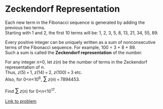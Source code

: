 # Zeckendorf Representation

<p>Each new term in the Fibonacci sequence is generated by adding the previous two terms.<br />
Starting with 1 and 2, the first 10 terms will be: 1, 2, 3, 5, 8, 13, 21, 34, 55, 89.</p>

<p>Every positive integer can be uniquely written as a sum of nonconsecutive terms of the Fibonacci sequence. For example, 100 = 3 + 8 + 89.<br />
Such a sum is called the <b>Zeckendorf representation</b> of the number.</p>

<p>For any integer <var>n</var>&gt;0, let <var>z</var>(<var>n</var>) be the number of terms in the Zeckendorf representation of <var>n</var>.<br />
Thus, <var>z</var>(5) = 1, <var>z</var>(14) = 2, <var>z</var>(100) = 3 etc.<br />
Also, for 0&lt;<var>n</var>&lt;10<sup>6</sup>, <span style="font-size:larger;"><span style="font-size:larger;">∑</span></span> <var>z</var>(<var>n</var>) = 7894453.</p>

<p>Find <span style="font-size:larger;"><span style="font-size:larger;">∑</span></span> <var>z</var>(<var>n</var>) for 0&lt;<var>n</var>&lt;10<sup>17</sup>.</p>

[Link to problem](https://projecteuler.net/problem=297)
